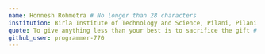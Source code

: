 ```yaml
---
name: Honnesh Rohmetra # No longer than 28 characters
institution: Birla Institute of Technology and Science, Pilani, Pilani Campus 🚩 # no longer than 58 characters
quote: To give anything less than your best is to sacrifice the gift # no longer than 100 characters, avoid using quotes(") to guarantee the format remains the same.
github_user: programmer-770
---
```


